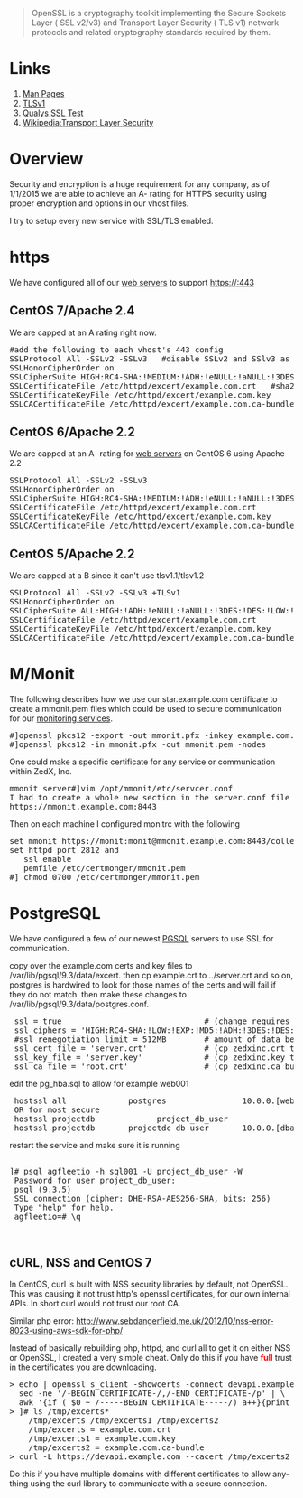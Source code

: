 <!-- start content -->
<div id="mw-content-text" class="mw-content-ltr" dir="ltr" lang="en">
<blockquote>OpenSSL is a cryptography toolkit implementing the Secure Sockets Layer ( SSL v2/v3) and Transport Layer Security ( TLS v1) network protocols and related cryptography standards required by them.</blockquote>
<h1><span id="Links" class="mw-headline">Links</span></h1>
<ol>
	<li><a class="external text" href="http://linux.die.net/man/1/openssl" rel="nofollow">Man Pages</a></li>
	<li><a class="external text" href="https://securityblog.redhat.com/2013/12/11/tlsv1-1-and-tlsv1-2-now-available-in-rhel/" rel="nofollow">TLSv1</a></li>
	<li><a class="external text" href="https://www.ssllabs.com/ssltest/" rel="nofollow">Qualys SSL Test</a></li>
	<li><a class="extiw" title="wikipedia:Transport Layer Security" href="http://en.wikipedia.org/wiki/Transport_Layer_Security">Wikipedia:Transport Layer Security</a></li>
</ol>
<h1><span id="Overview" class="mw-headline">Overview</span></h1>
Security and encryption is a huge requirement for any company, as of 1/1/2015 we are able to achieve an A- rating for HTTPS security using proper encryption and options in our vhost files.

I try to setup every new service with SSL/TLS enabled.
<h1><span id="https" class="mw-headline">https</span></h1>
We have configured all of our <a title="LAPP Stack" href="https://twstewart84.wordpress.com/systems-administration/lapp-stack/">web servers</a> to support <a title="Hypertext Transfer Protocol" href="http://bfesysapp001.zedxinc.com/wiki/index.php/Hypertext_Transfer_Protocol"> https://:443</a>
<h2><span id="CentOS_7.2FApache_2.4" class="mw-headline">CentOS 7/Apache 2.4</span></h2>
We are capped at an A rating right now.
<pre>#add the following to each vhost's 443 config
SSLProtocol All -SSLv2 -SSLv3   #disable SSLv2 and SSlv3 as those are no longer secure protocols
SSLHonorCipherOrder on
SSLCipherSuite HIGH:RC4-SHA:!MEDIUM:!ADH:!eNULL:!aNULL:!3DES:!DES:!LOW:!MD5  #use highest level cipher suite first
SSLCertificateFile /etc/httpd/excert/example.com.crt   #sha256 level certificates
SSLCertificateKeyFile /etc/httpd/excert/example.com.key
SSLCACertificateFile /etc/httpd/excert/example.com.ca-bundle
</pre>
<h2><span id="CentOS_6.2FApache_2.2" class="mw-headline">CentOS 6/Apache 2.2</span></h2>
We are capped at an A- rating for <a title="LAPP Stack" href="https://twstewart84.wordpress.com/systems-administration/lapp-stack/">web servers</a> on CentOS 6 using Apache 2.2
<pre>SSLProtocol All -SSLv2 -SSLv3
SSLHonorCipherOrder on
SSLCipherSuite HIGH:RC4-SHA:!MEDIUM:!ADH:!eNULL:!aNULL:!3DES:!DES:!LOW:!MD5
SSLCertificateFile /etc/httpd/excert/example.com.crt
SSLCertificateKeyFile /etc/httpd/excert/example.com.key
SSLCACertificateFile /etc/httpd/excert/example.com.ca-bundle
</pre>
<h2><span id="CentOS_5.2FApache_2.2" class="mw-headline">CentOS 5/Apache 2.2</span></h2>
We are capped at a B since it can't use tlsv1.1/tlsv1.2
<pre>SSLProtocol All -SSLv2 -SSLv3 +TLSv1
SSLHonorCipherOrder on
SSLCipherSuite ALL:HIGH:!ADH:!eNULL:!aNULL:!3DES:!DES:!LOW:!MD5
SSLCertificateFile /etc/httpd/excert/example.com.crt
SSLCertificateKeyFile /etc/httpd/excert/example.com.key
SSLCACertificateFile /etc/httpd/excert/example.com.ca-bundle
</pre>
<h1><span id="M.2FMonit" class="mw-headline">M/Monit</span></h1>
The following describes how we use our star.example.com certificate to create a mmonit.pem files which could be used to secure communication for our <a title="Monit" href="https://twstewart84.wordpress.com/systems-administration/monit/">monitoring services</a>.
<pre>#]openssl pkcs12 -export -out mmonit.pfx -inkey example.com.key -in example.com.crt -certfile zedxinc.com.ca-bundle
#]openssl pkcs12 -in mmonit.pfx -out mmonit.pem -nodes
</pre>
One could make a specific certificate for any service or communication within ZedX, Inc.
<pre>mmonit server#]vim /opt/mmonit/etc/servcer.conf
I had to create a whole new section in the server.conf file to support ssl connections from 10.0.20.0 machines
https://mmonit.example.com:8443
</pre>
Then on each machine I configured monitrc with the following
<pre>set mmonit https://monit:monit@mmonit.example.com:8443/collector
set httpd port 2812 and
   ssl enable
   pemfile /etc/certmonger/mmonit.pem
#] chmod 0700 /etc/certmonger/mmonit.pem
</pre>
<h1><span id="PostgreSQL" class="mw-headline">PostgreSQL</span></h1>
We have configured a few of our newest <a title="Postgresql" href="https://twstewart84.wordpress.com/systems-administration/postgresql/">PGSQL</a> servers to use SSL for communication.

copy over the example.com certs and key files to /var/lib/pgsql/9.3/data/excert. then cp example.crt to ../server.crt and so on, postgres is hardwired to look for those names of the certs and will fail if they do not match. then make these changes to /var/lib/pgsql/9.3/data/postgres.conf.
<pre> ssl = true                              # (change requires restart)
 ssl_ciphers = 'HIGH:RC4-SHA:!LOW:!EXP:!MD5:!ADH:!3DES:!DES:@STRENGTH'   # allowed SSL ciphers
 #ssl_renegotiation_limit = 512MB        # amount of data between renegotiations
 ssl_cert_file = 'server.crt'            # (cp zedxinc.crt to ../server.crt)
 ssl_key_file = 'server.key'             # (cp zedxinc.key to ../server.key)
 ssl_ca_file = 'root.crt'                # (cp zedxinc.ca_bundle to ../root.crt)
</pre>
edit the pg_hba.sql to allow for example web001
<pre> hostssl all             postgres                10.0.0.[web001]/32           trust
 OR for most secure
 hostssl projectdb             project_db_user               10.0.0.[web001]/32           md5
 hostssl projectdb       projectdc_db_user       10.0.0.[dba001]/32   md5
</pre>
restart the service and make sure it is running
<pre> 
]# psql agfleetio -h sql001 -U project_db_user -W
 Password for user project_db_user:
 psql (9.3.5)
 SSL connection (cipher: DHE-RSA-AES256-SHA, bits: 256)
 Type "help" for help.
 agfleetio=# \q
</pre>
&nbsp;
<h2></h2>
<h2>cURL, NSS and CentOS 7</h2>
In CentOS, curl is built with NSS security libraries by default, not OpenSSL. This was causing it not trust http's openssl certificates, for our own internal APIs. In short curl would not trust our root CA.

Similar php error: <a href="http://www.sebdangerfield.me.uk/2012/10/nss-error-8023-using-aws-sdk-for-php/">http://www.sebdangerfield.me.uk/2012/10/nss-error-8023-using-aws-sdk-for-php/</a>

Instead of basically rebuilding php, httpd, and curl all to get it on either NSS or OpenSSL, I created a very simple cheat. Only do this if you have <span style="color: #ff0000;"><strong>full</strong></span> trust in the certificates you are downloading.
<pre>&gt; echo | openssl s_client -showcerts -connect devapi.example:443 2&gt;&amp;1 | \ 
  sed -ne '/-BEGIN CERTIFICATE-/,/-END CERTIFICATE-/p' | \ 
  awk '{if ( $0 ~ /-----BEGIN CERTIFICATE-----/) a++}{print &gt; "/tmp/excerts"a}'
&gt; ]# ls /tmp/excerts*
    /tmp/excerts /tmp/excerts1 /tmp/excerts2
    /tmp/excerts = example.com.crt
    /tmp/excerts1 = example.com.key
    /tmp/excerts2 = example.com.ca-bundle
&gt; curl -L https://devapi.example.com --cacert /tmp/excerts2</pre>
Do this if you have multiple domains with different certificates to allow anything using the curl library to communicate with a secure connection.

</div>